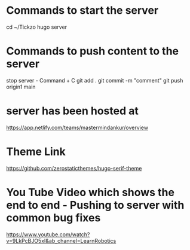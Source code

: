 
# Commands to start the server
cd ~/Tickzo
hugo server


# Commands to push content to the server
stop server - Command + C
git add .
git commit -m "comment"
git push origin1 main


# server has been hosted at 
https://app.netlify.com/teams/mastermindankur/overview


# Theme Link
https://github.com/zerostaticthemes/hugo-serif-theme


# You Tube Video which shows the end to end - Pushing to server with common bug fixes
https://www.youtube.com/watch?v=9LkPcBJO5xI&ab_channel=LearnRobotics
